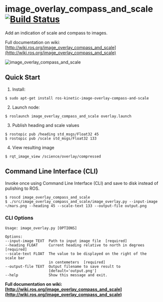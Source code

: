 # image_overlay_compass_and_scale [![Build Status](http://build.ros.org/buildStatus/icon?job=Kbin_uX64__image_overlay_compass_and_scale__ubuntu_xenial_amd64__binary)](http://build.ros.org/job/Kbin_uX64__image_overlay_compass_and_scale__ubuntu_xenial_amd64__binary)

Add an indication of scale and compass to images.

Full documentation on wiki: [http://wiki.ros.org/image_overlay_compass_and_scale](http://wiki.ros.org/image_overlay_compass_and_scale)

![image_overlay_compass_and_scale](https://github.com/danielsnider/image_overlay_compass_and_scale/blob/master/readme_images/image_overlay_compass_and_scale_rviz.png "rviz")

## Quick Start

1. Install:

```
$ sudo apt-get install ros-kinetic-image-overlay-compass-and-scale
```
2. Launch node:

```
$ roslaunch image_overlay_compass_and_scale overlay.launch
```

3. Publish heading and scale values

```
$ rostopic pub /heading std_msgs/Float32 45
$ rostopic pub /scale std_msgs/Float32 133
```

4. View resulting image

```
$ rqt_image_view /science/overlay/compressed
```

## Command Line Interface (CLI)

Invoke once using Command Line Interface (CLI) and save to disk instead of pulishing to ROS.

```
$ roscd image_overlay_compass_and_scale
$ ./src/image_overlay_compass_and_scale/image_overlay.py --input-image ~/mars.png --heading 45 --scale-text 133 --output-file output.png
```

### CLI Options
```
Usage: image_overlay.py [OPTIONS]

Options:
--input-image TEXT  Path to input image file  [required]
--heading FLOAT     Current heading relative to north in degrees  [required]
--scale-text FLOAT  The value to be displayed on the right of the scale bar
                    in centemeters  [required]
--output-file TEXT  Output filename to save result to
                    [default='output.png']
--help              Show this message and exit.
```

**Full documentation on wiki: [http://wiki.ros.org/image_overlay_compass_and_scale](http://wiki.ros.org/image_overlay_compass_and_scale)**
